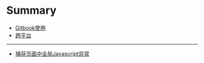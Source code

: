 # Summary

* [Gitbook使用](README.md)
* [跨平台](kua-ping-tai.md)

---

* [捕获页面中全局Javascript异常](onError.md)

